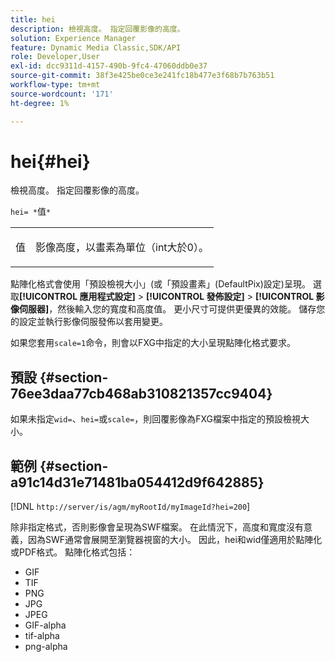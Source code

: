 ```yaml
---
title: hei
description: 檢視高度。 指定回覆影像的高度。
solution: Experience Manager
feature: Dynamic Media Classic,SDK/API
role: Developer,User
exl-id: dcc9311d-4157-490b-9fc4-47060ddb0e37
source-git-commit: 38f3e425be0ce3e241fc18b477e3f68b7b763b51
workflow-type: tm+mt
source-wordcount: '171'
ht-degree: 1%

---
```


# hei{#hei}

檢視高度。 指定回覆影像的高度。

`hei= *`值`*`

<table id="simpletable_627E67D201744588815325F3C55F76A5"> 
 <tr class="strow"> 
  <td class="stentry"> <p><span class="codeph"> <span class="varname">值</span></span> </p> </td> 
  <td class="stentry"> <p>影像高度，以畫素為單位（int大於0）。 </p></td> 
 </tr> 
</table>

點陣化格式會使用「預設檢視大小」(或「預設畫素」(DefaultPix)設定)呈現。 選取&#x200B;**[!UICONTROL 應用程式設定]** > **[!UICONTROL 發佈設定]** > **[!UICONTROL 影像伺服器]**，然後輸入您的寬度和高度值。 更小尺寸可提供更優異的效能。 儲存您的設定並執行影像伺服發佈以套用變更。

如果您套用`scale=1`命令，則會以FXG中指定的大小呈現點陣化格式要求。

## 預設 {#section-76ee3daa77cb468ab310821357cc9404}

如果未指定`wid=`、`hei=`或`scale=`，則回覆影像為FXG檔案中指定的預設檢視大小。

## 範例 {#section-a91c14d31e71481ba054412d9f642885}

[!DNL `http://server/is/agm/myRootId/myImageId?hei=200`]

除非指定格式，否則影像會呈現為SWF檔案。 在此情況下，高度和寬度沒有意義，因為SWF通常會展開至瀏覽器視窗的大小。 因此，hei和wid僅適用於點陣化或PDF格式。 點陣化格式包括：

* GIF
* TIF
* PNG
* JPG
* JPEG
* GIF-alpha
* tif-alpha
* png-alpha
